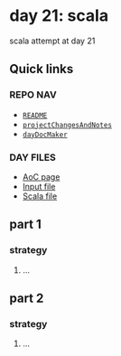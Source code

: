 # day 21: scala
scala attempt at day 21
## Quick links
### REPO NAV
* [`README`](./README.md)
* [`projectChangesAndNotes`](./projectChangesAndNotes.md)
* [`dayDocMaker`](./dayDocMaker.md)
### DAY FILES
* [AoC page](https://adventofcode.com/2023/day/21)
* [Input file](https://adventofcode.com/2023/day/21/input)
* [Scala file](../../src/main/scala/day21.scala)
## part 1
### strategy
1. ...
## part 2
### strategy
1. ...
